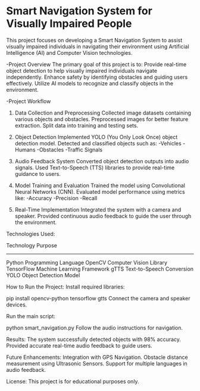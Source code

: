 Smart Navigation System for Visually Impaired People
====================================================
This project focuses on developing a Smart Navigation System to assist visually impaired individuals in navigating their environment using Artificial Intelligence (AI) and Computer Vision technologies.

-Project Overview
The primary goal of this project is to:
Provide real-time object detection to help visually impaired individuals navigate independently.
Enhance safety by identifying obstacles and guiding users effectively.
Utilize AI models to recognize and classify objects in the environment.

-Project Workflow
1. Data Collection and Preprocessing
Collected image datasets containing various objects and obstacles.
Preprocessed images for better feature extraction.
Split data into training and testing sets.

2. Object Detection
Implemented YOLO (You Only Look Once) object detection model.
Detected and classified objects such as:
-Vehicles
-Humans
-Obstacles
-Traffic Signals

3. Audio Feedback System
Converted object detection outputs into audio signals.
Used Text-to-Speech (TTS) libraries to provide real-time guidance to users.

4. Model Training and Evaluation
Trained the model using Convolutional Neural Networks (CNN).
Evaluated model performance using metrics like:
-Accuracy
-Precision
-Recall

5. Real-Time Implementation
Integrated the system with a camera and speaker.
Provided continuous audio feedback to guide the user through the environment.

Technologies Used:

Technology                     Purpose
__________________________________________________
Python                      Programming Language
OpenCV                      Computer Vision Library
TensorFlow                  Machine Learning Framework
gTTS                        Text-to-Speech Conversion
YOLO                        Object Detection Model

How to Run the Project:
Install required libraries:

pip install opencv-python tensorflow gtts
Connect the camera and speaker devices.

Run the main script:

python smart_navigation.py
Follow the audio instructions for navigation.

Results:
The system successfully detected objects with 98% accuracy.
Provided accurate real-time audio feedback to guide users.

Future Enhancements:
Integration with GPS Navigation.
Obstacle distance measurement using Ultrasonic Sensors.
Support for multiple languages in audio feedback.

License:
This project is for educational purposes only.

